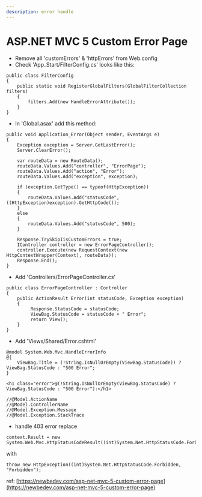 ```yaml
---
description: error handle
---
```


# ASP.NET MVC 5 Custom Error Page

* Remove all 'customErrors' & 'httpErrors' from Web.config
* Check 'App\_Start/FilterConfig.cs' looks like this:

```
public class FilterConfig
{
    public static void RegisterGlobalFilters(GlobalFilterCollection filters)
    {
        filters.Add(new HandleErrorAttribute());
    }
}
```

* In 'Global.asax' add this method:

```
public void Application_Error(Object sender, EventArgs e)
{
    Exception exception = Server.GetLastError();
    Server.ClearError();

    var routeData = new RouteData();
    routeData.Values.Add("controller", "ErrorPage");
    routeData.Values.Add("action", "Error");
    routeData.Values.Add("exception", exception);

    if (exception.GetType() == typeof(HttpException))
    {
        routeData.Values.Add("statusCode", ((HttpException)exception).GetHttpCode());
    }
    else
    {
        routeData.Values.Add("statusCode", 500);
    }

    Response.TrySkipIisCustomErrors = true;
    IController controller = new ErrorPageController();
    controller.Execute(new RequestContext(new HttpContextWrapper(Context), routeData));
    Response.End();
}
```

* Add 'Controllers/ErrorPageController.cs'

```
public class ErrorPageController : Controller
{
    public ActionResult Error(int statusCode, Exception exception)
    {
         Response.StatusCode = statusCode;
         ViewBag.StatusCode = statusCode + " Error";
         return View();
    }
}
```

* Add 'Views/Shared/Error.cshtml'

```
@model System.Web.Mvc.HandleErrorInfo
@{
    ViewBag.Title = (!String.IsNullOrEmpty(ViewBag.StatusCode)) ? ViewBag.StatusCode : "500 Error";
}

<h1 class="error">@(!String.IsNullOrEmpty(ViewBag.StatusCode) ? ViewBag.StatusCode : "500 Error"):</h1>

//@Model.ActionName
//@Model.ControllerName
//@Model.Exception.Message
//@Model.Exception.StackTrace
```

* handle 403 error replace

```
context.Result = new System.Web.Mvc.HttpStatusCodeResult((int)System.Net.HttpStatusCode.Forbidden);
```

with

```
throw new HttpException((int)System.Net.HttpStatusCode.Forbidden, "Forbidden");
```

ref: [https://newbedev.com/asp-net-mvc-5-custom-error-page](https://newbedev.com/asp-net-mvc-5-custom-error-page)
